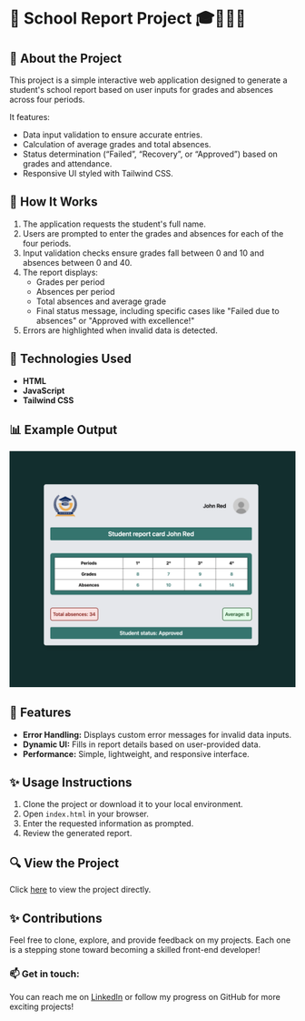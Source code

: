 # 📄 School Report Project 🎓👨🏻‍🏫

## 🔧 About the Project

This project is a simple interactive web application designed to generate a student's school report based on user inputs for grades and absences across four periods.

It features:

- Data input validation to ensure accurate entries.
- Calculation of average grades and total absences.
- Status determination (“Failed”, “Recovery”, or “Approved”) based on grades and attendance.
- Responsive UI styled with Tailwind CSS.

## 🔄 How It Works

1. The application requests the student's full name.
2. Users are prompted to enter the grades and absences for each of the four periods.
3. Input validation checks ensure grades fall between 0 and 10 and absences between 0 and 40.
4. The report displays:
   - Grades per period
   - Absences per period
   - Total absences and average grade
   - Final status message, including specific cases like "Failed due to absences" or "Approved with excellence!"
5. Errors are highlighted when invalid data is detected.

## 📝 Technologies Used

- **HTML**
- **JavaScript**
- **Tailwind CSS**

## 📊 Example Output

![School Report Example](assets/images/report-example.png)

## 📖 Features

- **Error Handling:** Displays custom error messages for invalid data inputs.
- **Dynamic UI:** Fills in report details based on user-provided data.
- **Performance:** Simple, lightweight, and responsive interface.

## ✨ Usage Instructions

1. Clone the project or download it to your local environment.
2. Open `index.html` in your browser.
3. Enter the requested information as prompted.
4. Review the generated report.

## 🔍 View the Project

Click [here]() to view the project directly.

## ✨ Contributions

Feel free to clone, explore, and provide feedback on my projects. Each one is a stepping stone toward becoming a skilled front-end developer!

### 📫 Get in touch:

You can reach me on [LinkedIn](https://www.linkedin.com/in/andreaguarneri) or follow my progress on GitHub for more exciting projects!
